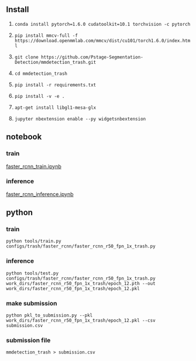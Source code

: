 ## Install
1. `conda install pytorch=1.6.0 cudatoolkit=10.1 torchvision -c pytorch`

2. `pip install mmcv-full -f https://download.openmmlab.com/mmcv/dist/cu101/torch1.6.0/index.html`

3. `git clone https://github.com/Pstage-Segmentation-Detection/mmdetection_trash.git`

4. `cd mmdetection_trash`

5. `pip install -r requirements.txt`

6. `pip install -v -e .`

7. `apt-get install libgl1-mesa-glx`

8. `jupyter nbextension enable --py widgetsnbextension`

## notebook
### train
[faster_rcnn_train.ipynb](https://github.com/Pstage-Segmentation-Detection/mmdetection_trash/blob/master/faster_rcnn_train.ipynb)
### inference
[faster_rcnn_inference.ipynb](https://github.com/Pstage-Segmentation-Detection/mmdetection_trash/blob/master/faster_rcnn_inference.ipynb)

## python
### train
`python tools/train.py configs/trash/faster_rcnn/faster_rcnn_r50_fpn_1x_trash.py`

### inference
`python tools/test.py configs/trash/faster_rcnn/faster_rcnn_r50_fpn_1x_trash.py work_dirs/faster_rcnn_r50_fpn_1x_trash/epoch_12.pth --out work_dirs/faster_rcnn_r50_fpn_1x_trash/epoch_12.pkl`

### make submission
`python pkl_to_submission.py --pkl work_dirs/faster_rcnn_r50_fpn_1x_trash/epoch_12.pkl --csv submission.csv`

### submission file
`mmdetection_trash > submission.csv`
